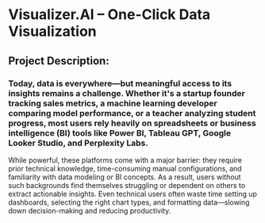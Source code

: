 # Visualizer.AI – One-Click Data Visualization 

## Project Description:
### Today, data is everywhere—but meaningful access to its insights remains a challenge. Whether it's a startup founder tracking sales metrics, a machine learning developer comparing model performance, or a teacher analyzing student progress, most users rely heavily on spreadsheets or business intelligence (BI) tools like Power BI, Tableau GPT, Google Looker Studio, and Perplexity Labs.

While powerful, these platforms come with a major barrier: they require prior technical knowledge, time-consuming manual configurations, and familiarity with data modeling or BI concepts. As a result, users without such backgrounds find themselves struggling or dependent on others to extract actionable insights. Even technical users often waste time setting up dashboards, selecting the right chart types, and formatting data—slowing down decision-making and reducing productivity.
